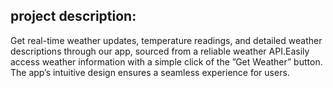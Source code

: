 <h2>project description:</h2>
    Get real-time weather updates, temperature readings, and detailed weather descriptions through our app, sourced from a
reliable weather API.Easily access weather information with a simple click of the ”Get Weather” button. The app’s intuitive design ensures a
seamless experience for users.
